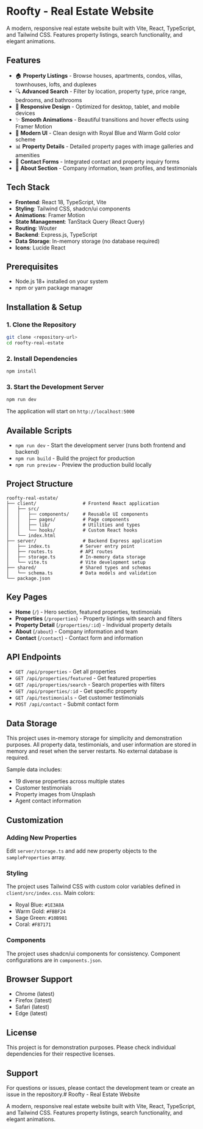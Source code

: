 # Roofty - Real Estate Website

A modern, responsive real estate website built with Vite, React, TypeScript, and Tailwind CSS. Features property listings, search functionality, and elegant animations.

## Features

- 🏠 **Property Listings** - Browse houses, apartments, condos, villas, townhouses, lofts, and duplexes
- 🔍 **Advanced Search** - Filter by location, property type, price range, bedrooms, and bathrooms
- 📱 **Responsive Design** - Optimized for desktop, tablet, and mobile devices
- ✨ **Smooth Animations** - Beautiful transitions and hover effects using Framer Motion
- 🎨 **Modern UI** - Clean design with Royal Blue and Warm Gold color scheme
- 📊 **Property Details** - Detailed property pages with image galleries and amenities
- 💬 **Contact Forms** - Integrated contact and property inquiry forms
- 🏢 **About Section** - Company information, team profiles, and testimonials

## Tech Stack

- **Frontend**: React 18, TypeScript, Vite
- **Styling**: Tailwind CSS, shadcn/ui components
- **Animations**: Framer Motion
- **State Management**: TanStack Query (React Query)
- **Routing**: Wouter
- **Backend**: Express.js, TypeScript
- **Data Storage**: In-memory storage (no database required)
- **Icons**: Lucide React

## Prerequisites

- Node.js 18+ installed on your system
- npm or yarn package manager

## Installation & Setup

### 1. Clone the Repository

```bash
git clone <repository-url>
cd roofty-real-estate
```

### 2. Install Dependencies

```bash
npm install
```

### 3. Start the Development Server

```bash
npm run dev
```

The application will start on `http://localhost:5000`

## Available Scripts

- `npm run dev` - Start the development server (runs both frontend and backend)
- `npm run build` - Build the project for production
- `npm run preview` - Preview the production build locally

## Project Structure

```
roofty-real-estate/
├── client/                 # Frontend React application
│   ├── src/
│   │   ├── components/     # Reusable UI components
│   │   ├── pages/          # Page components
│   │   ├── lib/            # Utilities and types
│   │   └── hooks/          # Custom React hooks
│   └── index.html
├── server/                 # Backend Express application
│   ├── index.ts           # Server entry point
│   ├── routes.ts          # API routes
│   ├── storage.ts         # In-memory data storage
│   └── vite.ts            # Vite development setup
├── shared/                # Shared types and schemas
│   └── schema.ts          # Data models and validation
└── package.json
```

## Key Pages

- **Home** (`/`) - Hero section, featured properties, testimonials
- **Properties** (`/properties`) - Property listings with search and filters
- **Property Detail** (`/properties/:id`) - Individual property details
- **About** (`/about`) - Company information and team
- **Contact** (`/contact`) - Contact form and information

## API Endpoints

- `GET /api/properties` - Get all properties
- `GET /api/properties/featured` - Get featured properties
- `GET /api/properties/search` - Search properties with filters
- `GET /api/properties/:id` - Get specific property
- `GET /api/testimonials` - Get customer testimonials
- `POST /api/contact` - Submit contact form

## Data Storage

This project uses in-memory storage for simplicity and demonstration purposes. All property data, testimonials, and user information are stored in memory and reset when the server restarts. No external database is required.

Sample data includes:
- 19 diverse properties across multiple states
- Customer testimonials
- Property images from Unsplash
- Agent contact information

## Customization

### Adding New Properties

Edit `server/storage.ts` and add new property objects to the `sampleProperties` array.

### Styling

The project uses Tailwind CSS with custom color variables defined in `client/src/index.css`. Main colors:
- Royal Blue: `#1E3A8A`
- Warm Gold: `#FBBF24`
- Sage Green: `#10B981`
- Coral: `#F87171`

### Components

The project uses shadcn/ui components for consistency. Component configurations are in `components.json`.

## Browser Support

- Chrome (latest)
- Firefox (latest)
- Safari (latest)
- Edge (latest)

## License

This project is for demonstration purposes. Please check individual dependencies for their respective licenses.

## Support

For questions or issues, please contact the development team or create an issue in the repository.# Roofty - Real Estate Website

A modern, responsive real estate website built with Vite, React, TypeScript, and Tailwind CSS. Features property listings, search functionality, and elegant animations.
